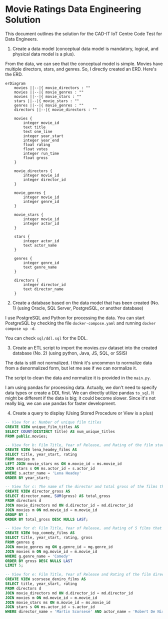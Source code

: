 # Movie Ratings Data Engineering Solution

This document outlines the solution for the CAD-IT IoT Centre Code Test for Data Engineers.

1. Create a data model (conceptual data model is mandatory, logical, and physical data model  is a plus). 


From the data, we can see that the conceptual model is simple. Movies have multiple directors, stars, and genres. So, I directly created an ERD. Here's the ERD.


```mermaid
erDiagram
    movies ||--|{ movie_directors : ""
    movies ||--|{ movie_genres : ""
    movies ||--|{ movie_stars : ""
    stars ||--|{ movie_stars : ""
    genres ||--|{ movie_genres : ""
    directors ||--|{ movie_directors : ""

    movies {
        integer movie_id
        text title
        text one_line
        integer year_start
        integer year_end
        float rating
        float votes
        integer run_time
        float gross
    }

    movie_directors {
        integer movie_id
        integer director_id
    }

    movie_genres {
        integer movie_id
        integer genre_id
    }

    movie_stars {
        integer movie_id
        integer actor_id
    }

    stars {
        integer actor_id
        text actor_name
    }

    genres {
        integer genre_id
        text genre_name
    }

    directors {
        integer director_id
        text director_name
    }

```

2. Create a database based on the data model that has been created (No. 1) (using Oracle, SQL  Server, PostgreSQL, or another database) 

I use PostgreSQL and Python for processing the data. You can start PostgreSQL by checking the file `docker-compose.yaml` and running `docker compose up -d`.

You can check `sql/ddl.sql` for the DDL.

3. Create an ETL script to import the movies.csv dataset into the created database (No. 2) (using python, Java, JS, SQL, or SSIS) 

The data is still not normalized. I think it's uncommon to normalize data from a denormalized form, but let me see if we can normalize it.

The script to clean the data and normalize it is provided in the `main.py`.

I am using pandas for processing data. Actually, we don't need to specify data types or create a DDL first. We can directly utilize pandas `to_sql`. It might be different if the data is big; it could become slower. Since it's not really big, we can use pandas for faster development.
  
4. Create a query to display (Using Stored Procedure or View is a plus) 

```sql
-- View for a: Number of unique film titles
CREATE VIEW unique_film_titles AS
SELECT COUNT(DISTINCT title) AS num_unique_titles
FROM public.movies;

-- View for b: Film Title, Year of Release, and Rating of the film starring Lena Headey Sort By Year of Release.
CREATE VIEW lena_headey_films AS
SELECT title, year_start, rating 
FROM movies m 
LEFT JOIN movie_stars ms ON m.movie_id = ms.movie_id 
JOIN stars s ON ms.actor_id = s.actor_id 
WHERE s.actor_name = 'Lena Headey' 
ORDER BY year_start;

-- View for c: The name of the director and total gross of the films that have been directed.
CREATE VIEW director_gross AS
SELECT director_name, SUM(gross) AS total_gross
FROM directors d 
JOIN movie_directors md ON d.director_id = md.director_id 
JOIN movies m ON md.movie_id = m.movie_id
GROUP BY 1
ORDER BY total_gross DESC NULLS LAST;

-- View for d: Film Title, Year of Release, and Rating of 5 films that have comedy genre with the largest gross.
CREATE VIEW top_comedy_films AS
SELECT title, year_start, rating, gross
FROM genres g 
JOIN movie_genres mg ON g.genre_id = mg.genre_id 
JOIN movies m ON mg.movie_id = m.movie_id 
WHERE g.genre_name = 'Comedy'
ORDER BY gross DESC NULLS LAST
LIMIT 5;

-- View for e: Film Title, Year of Release and Rating of the film directed by Martin Scorsese and starring Robert De Niro.
CREATE VIEW scorsese_deniro_films AS
SELECT title, year_start, rating
FROM directors d 
JOIN movie_directors md ON d.director_id = md.director_id 
JOIN movies m ON md.movie_id = m.movie_id
JOIN movie_stars ms ON m.movie_id = ms.movie_id 
JOIN stars s ON ms.actor_id = s.actor_id
WHERE director_name = 'Martin Scorsese' AND actor_name = 'Robert De Niro';
```